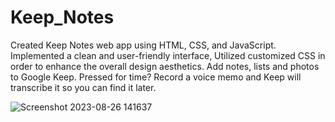 # Keep_Notes

Created Keep Notes web app using HTML, CSS, and JavaScript. Implemented a clean and user-friendly interface, Utilized customized CSS in order to enhance the overall design aesthetics.
Add notes, lists and photos to Google Keep. Pressed for time? Record a voice memo and Keep will transcribe it so you can find it later.

![Screenshot 2023-08-26 141637](https://github.com/mahsank111/Keep_Notes/assets/97978224/06b722dd-379d-458f-82f3-e4ffa9088454)

